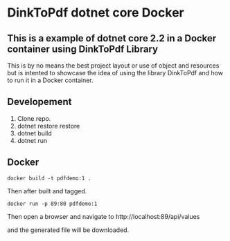 # DinkToPdf dotnet core Docker

## This is a example of dotnet core 2.2 in a Docker container using DinkToPdf Library

This is by no means the best project layout or use of object and resources but is intented
to showcase the idea of using the library DinkToPdf and how to run it in a Docker container.

## Developement

1. Clone repo.
2. dotnet restore restore 
3. dotnet build
4. dotnet run 


## Docker 

    docker build -t pdfdemo:1 .

Then after built and tagged.

    docker run -p 89:80 pdfdemo:1

Then open a browser and navigate to http://localhost:89/api/values

and the generated file will be downloaded.


